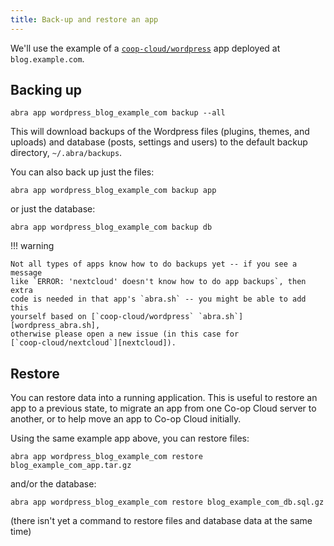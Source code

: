 ```yaml
---
title: Back-up and restore an app
---
```


We'll use the example of a [`coop-cloud/wordpress`][wordpress] app deployed at
`blog.example.com`.

## Backing up

```
abra app wordpress_blog_example_com backup --all
```

This will download backups of the Wordpress files (plugins, themes, and uploads)
and database (posts, settings and users) to the default backup directory,
`~/.abra/backups`.

You can also back up just the files:

```
abra app wordpress_blog_example_com backup app
```

or just the database:

```
abra app wordpress_blog_example_com backup db
```

!!! warning

    Not all types of apps know how to do backups yet -- if you see a message
    like `ERROR: 'nextcloud' doesn't know how to do app backups`, then extra
    code is needed in that app's `abra.sh` -- you might be able to add this
    yourself based on [`coop-cloud/wordpress` `abra.sh`][wordpress_abra.sh],
    otherwise please open a new issue (in this case for
    [`coop-cloud/nextcloud`][nextcloud]).

## Restore

You can restore data into a running application. This is useful to restore an
app to a previous state, to migrate an app from one Co-op Cloud server to
another, or to help move an app to Co-op Cloud initially.

Using the same example app above, you can restore files:

```
abra app wordpress_blog_example_com restore blog_example_com_app.tar.gz
```

and/or the database:

```
abra app wordpress_blog_example_com restore blog_example_com_db.sql.gz
```

(there isn't yet a command to restore files and database data at the same time)

[wordpress]: https://git.autonomic.zone/coop-cloud/wordpress
[wordpress_abra.sh]: https://git.autonomic.zone/coop-cloud/wordpress/src/branch/master/abra.sh
[nextcloud]: https://git.autonomic.zone/coop-cloud/nextcloud
